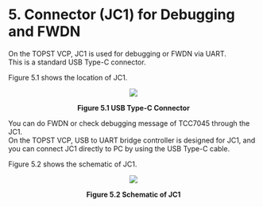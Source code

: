 # 5. Connector (JC1) for Debugging and FWDN  


On the TOPST VCP, JC1 is used for debugging or FWDN via UART.  
This is a standard USB Type-C connector.  

Figure 5.1 shows the location of JC1.  
<p align="center"><img src="https://github.com/topst-development/Documentation/assets/161264431/8b19656c-59d5-4389-87f3-4939bf501587"></p>  
<p align="center"><strong>Figure 5.1 USB Type-C Connector</strong></p>  

You can do FWDN or check debugging message of TCC7045 through the JC1.  
On the TOPST VCP, USB to UART bridge controller is designed for JC1, and you can connect JC1 directly to PC by using the USB Type-C cable.  

Figure 5.2 shows the schematic of JC1.  
<p align="center"><img src="https://github.com/topst-development/Documentation/assets/161264431/7fcd26e8-598f-4f0d-9430-879242f73248"></p>  
<p align="center"><strong>Figure 5.2 Schematic of JC1</strong></p>  
